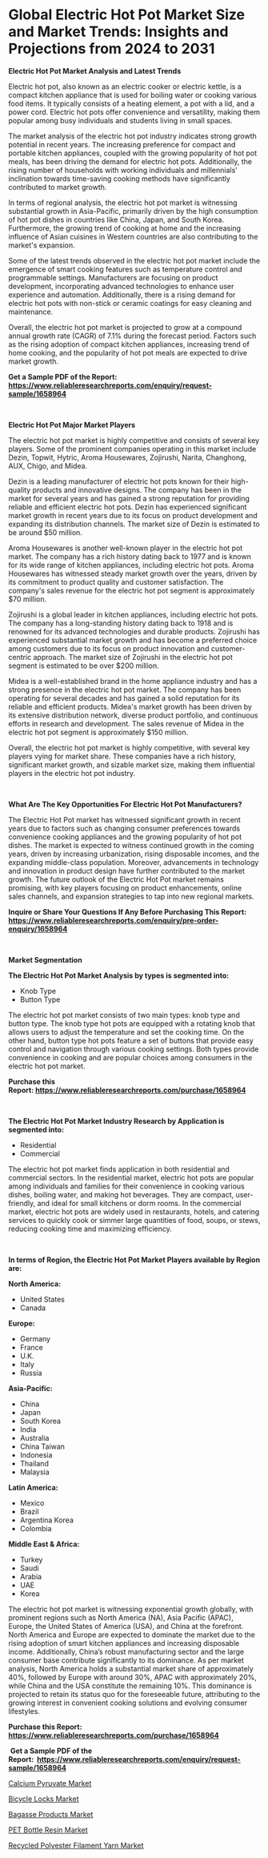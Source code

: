 <p><h1>Global Electric Hot Pot Market Size and Market Trends: Insights and Projections from 2024 to 2031</h1></p><p><strong>Electric Hot Pot Market Analysis and Latest Trends</strong></p>
<p><p>Electric hot pot, also known as an electric cooker or electric kettle, is a compact kitchen appliance that is used for boiling water or cooking various food items. It typically consists of a heating element, a pot with a lid, and a power cord. Electric hot pots offer convenience and versatility, making them popular among busy individuals and students living in small spaces.</p><p>The market analysis of the electric hot pot industry indicates strong growth potential in recent years. The increasing preference for compact and portable kitchen appliances, coupled with the growing popularity of hot pot meals, has been driving the demand for electric hot pots. Additionally, the rising number of households with working individuals and millennials' inclination towards time-saving cooking methods have significantly contributed to market growth.</p><p>In terms of regional analysis, the electric hot pot market is witnessing substantial growth in Asia-Pacific, primarily driven by the high consumption of hot pot dishes in countries like China, Japan, and South Korea. Furthermore, the growing trend of cooking at home and the increasing influence of Asian cuisines in Western countries are also contributing to the market's expansion.</p><p>Some of the latest trends observed in the electric hot pot market include the emergence of smart cooking features such as temperature control and programmable settings. Manufacturers are focusing on product development, incorporating advanced technologies to enhance user experience and automation. Additionally, there is a rising demand for electric hot pots with non-stick or ceramic coatings for easy cleaning and maintenance.</p><p>Overall, the electric hot pot market is projected to grow at a compound annual growth rate (CAGR) of 7.1% during the forecast period. Factors such as the rising adoption of compact kitchen appliances, increasing trend of home cooking, and the popularity of hot pot meals are expected to drive market growth.</p></p>
<p><strong>Get a Sample PDF of the Report:&nbsp; <a href="https://www.reliableresearchreports.com/enquiry/request-sample/1658964">https://www.reliableresearchreports.com/enquiry/request-sample/1658964</a></strong></p>
<p>&nbsp;</p>
<p><strong>Electric Hot Pot Major Market Players</strong></p>
<p><p>The electric hot pot market is highly competitive and consists of several key players. Some of the prominent companies operating in this market include Dezin, Topwit, Hytric, Aroma Housewares, Zojirushi, Narita, Changhong, AUX, Chigo, and Midea.</p><p>Dezin is a leading manufacturer of electric hot pots known for their high-quality products and innovative designs. The company has been in the market for several years and has gained a strong reputation for providing reliable and efficient electric hot pots. Dezin has experienced significant market growth in recent years due to its focus on product development and expanding its distribution channels. The market size of Dezin is estimated to be around $50 million.</p><p>Aroma Housewares is another well-known player in the electric hot pot market. The company has a rich history dating back to 1977 and is known for its wide range of kitchen appliances, including electric hot pots. Aroma Housewares has witnessed steady market growth over the years, driven by its commitment to product quality and customer satisfaction. The company's sales revenue for the electric hot pot segment is approximately $70 million.</p><p>Zojirushi is a global leader in kitchen appliances, including electric hot pots. The company has a long-standing history dating back to 1918 and is renowned for its advanced technologies and durable products. Zojirushi has experienced substantial market growth and has become a preferred choice among customers due to its focus on product innovation and customer-centric approach. The market size of Zojirushi in the electric hot pot segment is estimated to be over $200 million.</p><p>Midea is a well-established brand in the home appliance industry and has a strong presence in the electric hot pot market. The company has been operating for several decades and has gained a solid reputation for its reliable and efficient products. Midea's market growth has been driven by its extensive distribution network, diverse product portfolio, and continuous efforts in research and development. The sales revenue of Midea in the electric hot pot segment is approximately $150 million.</p><p>Overall, the electric hot pot market is highly competitive, with several key players vying for market share. These companies have a rich history, significant market growth, and sizable market size, making them influential players in the electric hot pot industry.</p></p>
<p>&nbsp;</p>
<p><strong>What Are The Key Opportunities For Electric Hot Pot Manufacturers?</strong></p>
<p><p>The Electric Hot Pot market has witnessed significant growth in recent years due to factors such as changing consumer preferences towards convenience cooking appliances and the growing popularity of hot pot dishes. The market is expected to witness continued growth in the coming years, driven by increasing urbanization, rising disposable incomes, and the expanding middle-class population. Moreover, advancements in technology and innovation in product design have further contributed to the market growth. The future outlook of the Electric Hot Pot market remains promising, with key players focusing on product enhancements, online sales channels, and expansion strategies to tap into new regional markets.</p></p>
<p><strong>Inquire or Share Your Questions If Any Before Purchasing This Report: <a href="https://www.reliableresearchreports.com/enquiry/pre-order-enquiry/1658964">https://www.reliableresearchreports.com/enquiry/pre-order-enquiry/1658964</a></strong></p>
<p>&nbsp;</p>
<p><strong>Market Segmentation</strong></p>
<p><strong>The Electric Hot Pot Market Analysis by types is segmented into:</strong></p>
<p><ul><li>Knob Type</li><li>Button Type</li></ul></p>
<p><p>The electric hot pot market consists of two main types: knob type and button type. The knob type hot pots are equipped with a rotating knob that allows users to adjust the temperature and set the cooking time. On the other hand, button type hot pots feature a set of buttons that provide easy control and navigation through various cooking settings. Both types provide convenience in cooking and are popular choices among consumers in the electric hot pot market.</p></p>
<p><strong>Purchase this Report:&nbsp;<a href="https://www.reliableresearchreports.com/purchase/1658964">https://www.reliableresearchreports.com/purchase/1658964</a></strong></p>
<p>&nbsp;</p>
<p><strong>The Electric Hot Pot Market Industry Research by Application is segmented into:</strong></p>
<p><ul><li>Residential</li><li>Commercial</li></ul></p>
<p><p>The electric hot pot market finds application in both residential and commercial sectors. In the residential market, electric hot pots are popular among individuals and families for their convenience in cooking various dishes, boiling water, and making hot beverages. They are compact, user-friendly, and ideal for small kitchens or dorm rooms. In the commercial market, electric hot pots are widely used in restaurants, hotels, and catering services to quickly cook or simmer large quantities of food, soups, or stews, reducing cooking time and maximizing efficiency.</p></p>
<p>&nbsp;</p>
<p><strong>In terms of Region, the Electric Hot Pot Market Players available by Region are:</strong></p>
<p>
    <p> <strong> North America: </strong>
        <ul>
            <li>United States</li>
            <li>Canada</li>
        </ul>
        </p> 
    <p> <strong> Europe: </strong>
        <ul>
            <li>Germany</li>
            <li>France</li>
            <li>U.K.</li>
            <li>Italy</li>
            <li>Russia</li>
        </ul>
        </p> 
    <p> <strong> Asia-Pacific: </strong>
        <ul>
            <li>China</li>
            <li>Japan</li>
            <li>South Korea</li>
            <li>India</li>
            <li>Australia</li>
            <li>China Taiwan</li>
            <li>Indonesia</li>
            <li>Thailand</li>
            <li>Malaysia</li>
        </ul>
        </p> 
    <p> <strong> Latin America: </strong>
        <ul>
            <li>Mexico</li>
            <li>Brazil</li>
            <li>Argentina Korea</li>
            <li>Colombia</li>
        </ul>
        </p> 
    <p> <strong> Middle East & Africa: </strong>
        <ul>
            <li>Turkey</li>
            <li>Saudi</li>
            <li>Arabia</li>
            <li>UAE</li>
            <li>Korea</li>
        </ul>
    </p>
    </p>
<p><p>The electric hot pot market is witnessing exponential growth globally, with prominent regions such as North America (NA), Asia Pacific (APAC), Europe, the United States of America (USA), and China at the forefront. North America and Europe are expected to dominate the market due to the rising adoption of smart kitchen appliances and increasing disposable income. Additionally, China’s robust manufacturing sector and the large consumer base contribute significantly to its dominance. As per market analysis, North America holds a substantial market share of approximately 40%, followed by Europe with around 30%, APAC with approximately 20%, while China and the USA constitute the remaining 10%. This dominance is projected to retain its status quo for the foreseeable future, attributing to the growing interest in convenient cooking solutions and evolving consumer lifestyles.</p></p>
<p><strong>Purchase this Report: <a href="https://www.reliableresearchreports.com/purchase/1658964">https://www.reliableresearchreports.com/purchase/1658964</a></strong></p>
<p>&nbsp;<strong>Get a Sample PDF of the Report:&nbsp;&nbsp;<a href="https://www.reliableresearchreports.com/enquiry/request-sample/1658964">https://www.reliableresearchreports.com/enquiry/request-sample/1658964</a></strong></p>
<p><strong></strong></p>
<p><p><a href="https://www.linkedin.com/pulse/calcium-pyruvate-market-insights-players-forecast-till-stpse/">Calcium Pyruvate Market</a></p><p><a href="https://github.com/Chiragrp24/Market-Research-Report-List-2/blob/main/bicycle-locks-market.md">Bicycle Locks Market</a></p><p><a href="https://github.com/YashRP12/Market-Research-Report-List-2/blob/main/bagasse-products-market.md">Bagasse Products Market</a></p><p><a href="https://www.linkedin.com/pulse/pet-bottle-resin-market-share-amp-new-trends-analysis-sqjae/">PET Bottle Resin Market</a></p><p><a href="https://www.linkedin.com/pulse/recycled-polyester-filament-yarn-market-challenges-opportunities-crgoe/">Recycled Polyester Filament Yarn Market</a></p></p>
